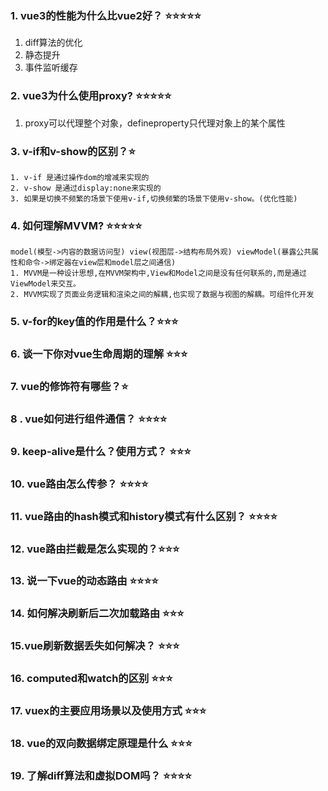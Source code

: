 ### 1. vue3的性能为什么比vue2好？ ⭐⭐⭐⭐⭐
1. diff算法的优化
2. 静态提升
3. 事件监听缓存
### 2. vue3为什么使用proxy? ⭐⭐⭐⭐⭐
1. proxy可以代理整个对象，defineproperty只代理对象上的某个属性
### 3. v-if和v-show的区别？⭐
	1. v-if 是通过操作dom的增减来实现的
	2. v-show 是通过display:none来实现的
	3. 如果是切换不频繁的场景下使用v-if,切换频繁的场景下使用v-show。(优化性能)
### 4. 如何理解MVVM? ⭐⭐⭐⭐⭐
	model(模型->内容的数据访问型) view(视图层->结构布局外观) viewModel(暴露公共属性和命令->绑定器在view层和model层之间通信)
	1. MVVM是一种设计思想,在MVVM架构中,View和Model之间是没有任何联系的,而是通过ViewModel来交互。
	2. MVVM实现了页面业务逻辑和渲染之间的解耦,也实现了数据与视图的解耦。可组件化开发 
	
### 5. v-for的key值的作用是什么？⭐⭐⭐
### 6. 谈一下你对vue生命周期的理解 ⭐⭐⭐
### 7. vue的修饰符有哪些？⭐
### 8 . vue如何进行组件通信？ ⭐⭐⭐⭐
### 9. keep-alive是什么？使用方式？ ⭐⭐⭐
### 10. vue路由怎么传参？ ⭐⭐⭐⭐
### 11. vue路由的hash模式和history模式有什么区别？ ⭐⭐⭐⭐
### 12. vue路由拦截是怎么实现的？⭐⭐⭐
### 13. 说一下vue的动态路由 ⭐⭐⭐⭐
### 14. 如何解决刷新后二次加载路由 ⭐⭐⭐
### 15.vue刷新数据丢失如何解决？ ⭐⭐⭐
### 16. computed和watch的区别 ⭐⭐⭐
### 17. vuex的主要应用场景以及使用方式 ⭐⭐⭐
### 18. vue的双向数据绑定原理是什么 ⭐⭐⭐
### 19. 了解diff算法和虚拟DOM吗？ ⭐⭐⭐⭐
###
###
###
###
